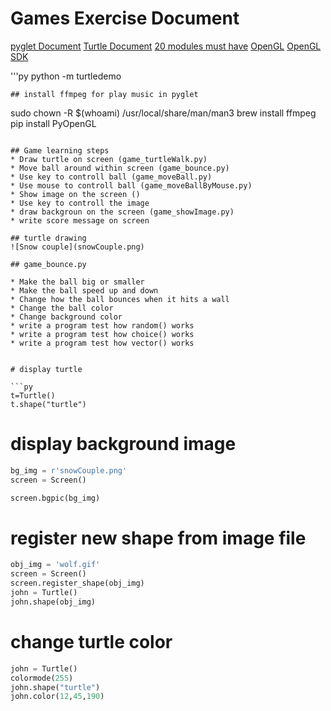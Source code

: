 # Games Exercise Document

[pyglet Document](https://pyglet.readthedocs.io/en/stable/index.html)
[Turtle Document](https://docs.python.org/3.3/library/turtle.html?highlight=turtle)
[20 modules must have](https://pythontips.com/2013/07/30/20-python-libraries-you-cant-live-without/)
[OpenGL](https://www.opengl.org/)
[OpenGL SDK](https://www.opengl.org/sdk/)

'''py
 python -m turtledemo
 ```
## install ffmpeg for play music in pyglet
```
sudo chown -R $(whoami) /usr/local/share/man/man3
brew install ffmpeg
pip install PyOpenGL
```

## Game learning steps
* Draw turtle on screen (game_turtleWalk.py)
* Move ball around within screen (game_bounce.py)
* Use key to controll ball (game_moveBall.py)
* Use mouse to controll ball (game_moveBallByMouse.py)
* Show image on the screen ()
* Use key to controll the image
* draw backgroun on the screen (game_showImage.py)
* write score message on screen

## turtle drawing
![Snow couple](snowCouple.png)

## game_bounce.py

* Make the ball big or smaller
* Make the ball speed up and down
* Change how the ball bounces when it hits a wall
* Change the ball color
* Change background color
* write a program test how random() works
* write a program test how choice() works
* write a program test how vector() works


# display turtle

```py
t=Turtle()
t.shape("turtle")
```

# display background image
```py
bg_img = r'snowCouple.png'
screen = Screen()

screen.bgpic(bg_img)
```

# register new shape from image file
```py
obj_img = 'wolf.gif'
screen = Screen()
screen.register_shape(obj_img)
john = Turtle()
john.shape(obj_img)
```

# change turtle color
```py
john = Turtle()
colormode(255)
john.shape("turtle")
john.color(12,45,190)
```